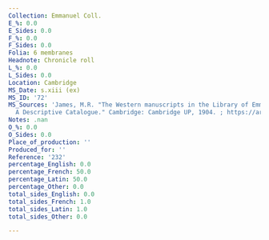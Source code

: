 ```yaml
---
Collection: Emmanuel Coll.
E_%: 0.0
E_Sides: 0.0
F_%: 0.0
F_Sides: 0.0
Folia: 6 membranes
Headnote: Chronicle roll
L_%: 0.0
L_Sides: 0.0
Location: Cambridge
MS_Date: s.xiii (ex)
MS_ID: '72'
MS_Sources: 'James, M.R. "The Western manuscripts in the Library of Emmanuel College:
  A Descriptive Catalogue." Cambridge: Cambridge UP, 1904. ; https://archive.org/stream/westernmanuscrip00emmauoft#page/n0/mode/2up'
Notes: .nan
O_%: 0.0
O_Sides: 0.0
Place_of_production: ''
Produced_for: ''
Reference: '232'
percentage_English: 0.0
percentage_French: 50.0
percentage_Latin: 50.0
percentage_Other: 0.0
total_sides_English: 0.0
total_sides_French: 1.0
total_sides_Latin: 1.0
total_sides_Other: 0.0

---
```

